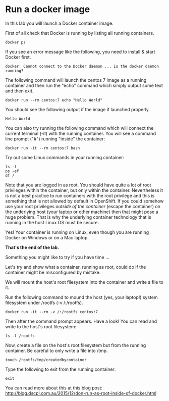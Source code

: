 # Run a docker image

In this lab you will launch a Docker container image. 

First of all check that Docker is running by listing all running containers. 

```
docker ps 
```

If you see an error message like the following, you need to install & start Docker first.

```
docker: Cannot connect to the Docker daemon ... Is the docker daemon running?
```

The following command will launch the centos 7 image as a running container and then run the "echo" command which simply output some text and then exit. 

```
docker run --rm centos:7 echo "Hello World"
```

You should see the following output if the image if launched properly. 

```
Hello World
```

You can also try running the following command which will connect the current terminal (-it) with the running container.
You will see a command line prompt ("#") running "inside" the container:

```
docker run -it --rm centos:7 bash
```

Try out some Linux commands in your running container:

```
ls -l
ps -ef
df /
```

Note that you are logged in as root.  You should have quite a lot of root privileges within the container, but only within the container. Nevertheless it is not a best practice to run containers with the root privilege and this is something that is not allowed by default in OpenShift. 
If you could somehow use your root privileges _outside of the container_ (escape the container) on the underlying host (your laptop or 
other machine) then that might pose a huge problem.  That is why the underlying container technology that is 
running in the host Linux OS must be secure. 

Yes!  Your container is running on Linux, even though you are running Docker on Windows or on a Mac laptop.

**That's the end of the lab.**

Something you might like to try if you have time ...

Let's try and show what a container, running as root, could do if the container might be misconfigured by mistake.

We will mount the host's root filesystem into the container and write a file to it.

Run the following command to mound the host (yes, your laptop!) system filesystem under /rootfs (-v /:/rootfs).  

```
docker run -it --rm -v /:/rootfs centos:7
```

Then after the command prompt appears.
Have a look!  You can read and write to the host's root filesystem:

```
ls -l /rootfs
```

Now, create a file on the host's root filesystem but from the running container.  Be careful to only write a file into /tmp. 

```
touch /rootfs/tmp/createdbycontainer
```

Type the following to exit from the running container:

```
exit
```

You can read more about this at this blog post: http://blog.dscpl.com.au/2015/12/don-run-as-root-inside-of-docker.html 


